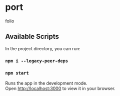 # port
folio

## Available Scripts

In the project directory, you can run:

### `npm i --legacy-peer-deps`
### `npm start`

Runs the app in the development mode.\
Open [http://localhost:3000](http://localhost:3000) to view it in your browser.
